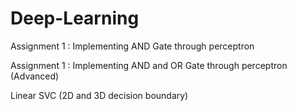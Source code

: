 # Deep-Learning

Assignment 1 : Implementing AND Gate through perceptron

Assignment 1 : Implementing AND and OR Gate through perceptron (Advanced)

Linear SVC (2D and 3D decision boundary)
